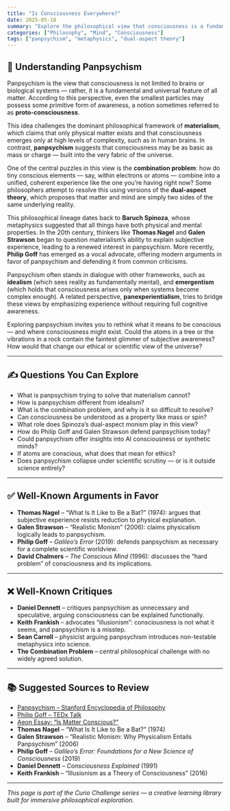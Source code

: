 ```yaml
---
title: "Is Consciousness Everywhere?"
date: 2025-05-18
summary: "Explore the philosophical view that consciousness is a fundamental property of all matter."
categories: ["Philosophy", "Mind", "Consciousness"]
tags: ["panpsychism", "metaphysics", "dual-aspect theory"]
---
```


## 🧠 Understanding Panpsychism

Panpsychism is the view that consciousness is not limited to brains or biological systems — rather, it is a fundamental and universal feature of all matter. According to this perspective, even the smallest particles may possess some primitive form of awareness, a notion sometimes referred to as **proto-consciousness**.

This idea challenges the dominant philosophical framework of **materialism**, which claims that only physical matter exists and that consciousness emerges only at high levels of complexity, such as in human brains. In contrast, **panpsychism** suggests that consciousness may be as basic as mass or charge — built into the very fabric of the universe.

One of the central puzzles in this view is the **combination problem**: how do tiny conscious elements — say, within electrons or atoms — combine into a unified, coherent experience like the one you’re having right now? Some philosophers attempt to resolve this using versions of the **dual-aspect theory**, which proposes that matter and mind are simply two sides of the same underlying reality.

This philosophical lineage dates back to **Baruch Spinoza**, whose metaphysics suggested that all things have both physical and mental properties. In the 20th century, thinkers like **Thomas Nagel** and **Galen Strawson** began to question materialism’s ability to explain subjective experience, leading to a renewed interest in panpsychism. More recently, **Philip Goff** has emerged as a vocal advocate, offering modern arguments in favor of panpsychism and defending it from common criticisms.

Panpsychism often stands in dialogue with other frameworks, such as **idealism** (which sees reality as fundamentally mental), and **emergentism** (which holds that consciousness arises only when systems become complex enough). A related perspective, **panexperientialism**, tries to bridge these views by emphasizing experience without requiring full cognitive awareness.

Exploring panpsychism invites you to rethink what it means to be conscious — and where consciousness might exist. Could the atoms in a tree or the vibrations in a rock contain the faintest glimmer of subjective awareness? How would that change our ethical or scientific view of the universe?

---

## ✍️ Questions You Can Explore

- What is panpsychism trying to solve that materialism cannot?
- How is panpsychism different from idealism?
- What is the combination problem, and why is it so difficult to resolve?
- Can consciousness be understood as a property like mass or spin?
- What role does Spinoza’s dual-aspect monism play in this view?
- How do Philip Goff and Galen Strawson defend panpsychism today?
- Could panpsychism offer insights into AI consciousness or synthetic minds?
- If atoms are conscious, what does that mean for ethics?
- Does panpsychism collapse under scientific scrutiny — or is it outside science entirely?

---

## ✅ Well-Known Arguments in Favor

- **Thomas Nagel** – “What Is It Like to Be a Bat?” (1974): argues that subjective experience resists reduction to physical explanation.
- **Galen Strawson** – “Realistic Monism” (2006): claims physicalism logically leads to panpsychism.
- **Philip Goff** – *Galileo’s Error* (2019): defends panpsychism as necessary for a complete scientific worldview.
- **David Chalmers** – *The Conscious Mind* (1996): discusses the “hard problem” of consciousness and its implications.

---

## ❌ Well-Known Critiques

- **Daniel Dennett** – critiques panpsychism as unnecessary and speculative, arguing consciousness can be explained functionally.
- **Keith Frankish** – advocates “illusionism”: consciousness is not what it seems, and panpsychism is a misstep.
- **Sean Carroll** – physicist arguing panpsychism introduces non-testable metaphysics into science.
- **The Combination Problem** – central philosophical challenge with no widely agreed solution.

---

## 📚 Suggested Sources to Review

- [Panpsychism – Stanford Encyclopedia of Philosophy](https://plato.stanford.edu/entries/panpsychism/)
- [Philip Goff – TEDx Talk](https://www.youtube.com/watch?v=4BY1KQEBG7Y)
- [Aeon Essay: “Is Matter Conscious?”](https://aeon.co/essays/is-matter-conscious-why-the-idea-isnt-as-crazy-as-it-sounds)
- **Thomas Nagel** – “What Is It Like to Be a Bat?” (1974)
- **Galen Strawson** – “Realistic Monism: Why Physicalism Entails Panpsychism” (2006)
- **Philip Goff** – *Galileo’s Error: Foundations for a New Science of Consciousness* (2019)
- **Daniel Dennett** – *Consciousness Explained* (1991)
- **Keith Frankish** – “Illusionism as a Theory of Consciousness” (2016)

---

*This page is part of the Curio Challenge series — a creative learning library built for immersive philosophical exploration.*
